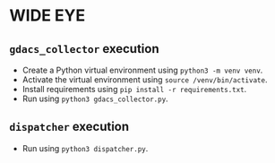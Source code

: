 # WIDE EYE

## `gdacs_collector` execution
 - Create a Python virtual environment using `python3 -m venv venv`. 
 - Activate the virtual environment using `source /venv/bin/activate`. 
 - Install requirements using `pip install -r requirements.txt`. 
 - Run using `python3 gdacs_collector.py`. 

## `dispatcher` execution
 - Run using `python3 dispatcher.py`. 
